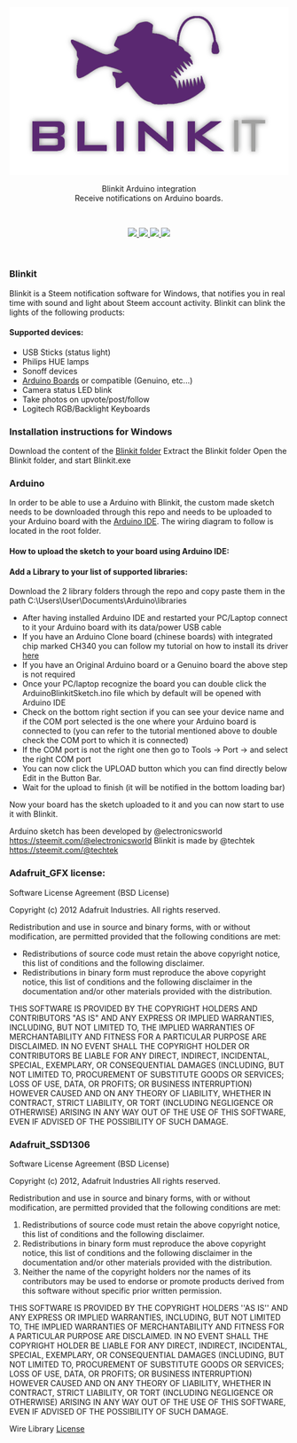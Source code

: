 <p align="center">
<img src="blinkit.png" />
</p>

<p align="center">
Blinkit Arduino integration <br />Receive notifications on Arduino boards.
</p>

<br />


<p align="center">
  <a href="https://github.com/techtek/Blinkit/archive/master.zip">
    <img src="https://img.shields.io/badge/Download-23%2C4%20Mb-blue.svg" />
  </a>
  <a href="https://github.com/techtek/Blinkit/blob/master/LICENSE">
    <img src="https://img.shields.io/github/license/techtek/Blinkit.svg" />
  </a>
  <a href="https://steemit.com/@electronicsworld">
    <img src="https://img.shields.io/badge/Steemit-%40electronicsworld-blue.svg" />
  </a>
  <a href="https://twitter.com/intent/tweet?url=https://github.com/techtek/Blinkit&text=Download%20%23Blinkit%20interface%20and%20receive%20live%20notifications%20on%20Steem%20related%20actions%20">
    <img src="https://img.shields.io/twitter/url/https/github.com/techtek/Blinkit.svg?style=social" />
  </a>
</p>

<br />


### Blinkit

Blinkit is a Steem notification software for Windows, that notifies you in real time with sound and light about Steem account activity. Blinkit can blink the lights of the following products:

#### Supported devices:
* USB Sticks (status light)
* Philips HUE lamps
* Sonoff devices
* [Arduino Boards](https://steemit.com/@electronicsworld) or compatible (Genuino, etc...)
* Camera status LED blink
* Take photos on upvote/post/follow
* Logitech RGB/Backlight Keyboards 



### Installation instructions for Windows

Download the content of the [Blinkit folder](https://github.com/techtek/Blinkit)
Extract the Blinkit folder
Open the Blinkit folder, and start Blinkit.exe

### Arduino 

In order to be able to use a Arduino with Blinkit, the custom made sketch needs to be downloaded through this repo and needs to be uploaded to your Arduino board with the [Arduino IDE](https://www.arduino.cc/en/main/software). 
The wiring diagram to follow is located in the root folder.

#### How to upload the sketch to your board using Arduino IDE:

#### Add a Library to your list of supported libraries:

Download the 2 library folders through the repo and copy paste them in the path C:\Users\User\Documents\Arduino\libraries

- After having installed Arduino IDE and restarted your PC/Laptop connect to it your Arduino board with its data/power USB cable
- If you have an Arduino Clone board (chinese boards) with integrated chip marked CH340 you can follow my tutorial on how to install its driver [here](https://steemit.com/blinkit/@electronicsworld/blinkit-or-electronicsworld-tutorial-2-how-to-set-up-arduino-for-blinkit-interaction)
- If you have an Original Arduino board or a Genuino board the above step is not required
- Once your PC/laptop recognize the board you can double click the ArduinoBlinkitSketch.ino file which by default will be opened with Arduino IDE
- Check on the bottom right section if you can see your device name and if the COM port selected is the one where your Arduino board is connected to (you can refer to the tutorial mentioned above to double check the COM port to which it is connected)
- If the COM port is not the right one then go to Tools -> Port -> and select the right COM port
- You can now click the UPLOAD button which you can find directly below Edit in the Button Bar.
- Wait for the upload to finish (it will be notified in the bottom loading bar)

Now your board has the sketch uploaded to it and you can now start to use it with Blinkit.


Arduino sketch has been developed by @electronicsworld https://steemit.com/@electronicsworld
Blinkit is made by @techtek https://steemit.com/@techtek


### Adafruit_GFX license:

Software License Agreement (BSD License)

Copyright (c) 2012 Adafruit Industries.  All rights reserved.

Redistribution and use in source and binary forms, with or without
modification, are permitted provided that the following conditions are met:

- Redistributions of source code must retain the above copyright notice,
  this list of conditions and the following disclaimer.
- Redistributions in binary form must reproduce the above copyright notice,
  this list of conditions and the following disclaimer in the documentation
  and/or other materials provided with the distribution.

THIS SOFTWARE IS PROVIDED BY THE COPYRIGHT HOLDERS AND CONTRIBUTORS "AS IS"
AND ANY EXPRESS OR IMPLIED WARRANTIES, INCLUDING, BUT NOT LIMITED TO, THE
IMPLIED WARRANTIES OF MERCHANTABILITY AND FITNESS FOR A PARTICULAR PURPOSE
ARE DISCLAIMED. IN NO EVENT SHALL THE COPYRIGHT HOLDER OR CONTRIBUTORS BE
LIABLE FOR ANY DIRECT, INDIRECT, INCIDENTAL, SPECIAL, EXEMPLARY, OR
CONSEQUENTIAL DAMAGES (INCLUDING, BUT NOT LIMITED TO, PROCUREMENT OF
SUBSTITUTE GOODS OR SERVICES; LOSS OF USE, DATA, OR PROFITS; OR BUSINESS
INTERRUPTION) HOWEVER CAUSED AND ON ANY THEORY OF LIABILITY, WHETHER IN
CONTRACT, STRICT LIABILITY, OR TORT (INCLUDING NEGLIGENCE OR OTHERWISE)
ARISING IN ANY WAY OUT OF THE USE OF THIS SOFTWARE, EVEN IF ADVISED OF THE
POSSIBILITY OF SUCH DAMAGE.

### Adafruit_SSD1306

Software License Agreement (BSD License)

Copyright (c) 2012, Adafruit Industries
All rights reserved.

Redistribution and use in source and binary forms, with or without
modification, are permitted provided that the following conditions are met:
1. Redistributions of source code must retain the above copyright
notice, this list of conditions and the following disclaimer.
2. Redistributions in binary form must reproduce the above copyright
notice, this list of conditions and the following disclaimer in the
documentation and/or other materials provided with the distribution.
3. Neither the name of the copyright holders nor the
names of its contributors may be used to endorse or promote products
derived from this software without specific prior written permission.

THIS SOFTWARE IS PROVIDED BY THE COPYRIGHT HOLDERS ''AS IS'' AND ANY
EXPRESS OR IMPLIED WARRANTIES, INCLUDING, BUT NOT LIMITED TO, THE IMPLIED
WARRANTIES OF MERCHANTABILITY AND FITNESS FOR A PARTICULAR PURPOSE ARE
DISCLAIMED. IN NO EVENT SHALL THE COPYRIGHT HOLDER BE LIABLE FOR ANY
DIRECT, INDIRECT, INCIDENTAL, SPECIAL, EXEMPLARY, OR CONSEQUENTIAL DAMAGES
(INCLUDING, BUT NOT LIMITED TO, PROCUREMENT OF SUBSTITUTE GOODS OR SERVICES;
LOSS OF USE, DATA, OR PROFITS; OR BUSINESS INTERRUPTION) HOWEVER CAUSED AND
ON ANY THEORY OF LIABILITY, WHETHER IN CONTRACT, STRICT LIABILITY, OR TORT
(INCLUDING NEGLIGENCE OR OTHERWISE) ARISING IN ANY WAY OUT OF THE USE OF THIS
SOFTWARE, EVEN IF ADVISED OF THE POSSIBILITY OF SUCH DAMAGE.

Wire Library [License](https://creativecommons.org/licenses/by-sa/3.0/#)

